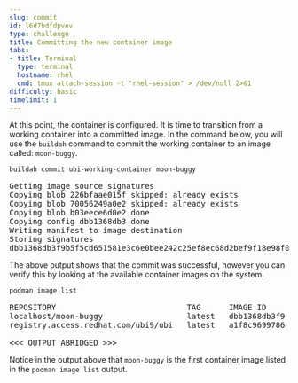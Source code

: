 ```yaml
---
slug: commit
id: l6d7bdfdpvev
type: challenge
title: Committing the new container image
tabs:
- title: Terminal
  type: terminal
  hostname: rhel
  cmd: tmux attach-session -t "rhel-session" > /dev/null 2>&1
difficulty: basic
timelimit: 1
---
```

At this point, the container is configured.  It is time to transition from a
working container into a committed image.  In the command below, you will use
the `buildah` command to commit the working container to an image called:
`moon-buggy`.

```bash
buildah commit ubi-working-container moon-buggy
```

<pre class="file">
Getting image source signatures
Copying blob 226bfaae015f skipped: already exists
Copying blob 70056249a0e2 skipped: already exists
Copying blob b03eece6d0e2 done
Copying config dbb1368db3 done
Writing manifest to image destination
Storing signatures
dbb1368db3f9b5f5cd651581e3c6e0bee242c25ef8ec68d2bef9f18e98f05209
</pre>

The above output shows that the commit was successful, however you can verify
this by looking at the available container images on the system.

```bash
podman image list
```

<pre class="file">
REPOSITORY                            TAG      IMAGE ID       CREATED          SIZE
localhost/moon-buggy                  latest   dbb1368db3f9   15 seconds ago   335 MB
registry.access.redhat.com/ubi9/ubi   latest   a1f8c9699786   4 weeks ago      211 MB

<<< OUTPUT ABRIDGED >>>
</pre>

Notice in the output above that `moon-buggy` is the first container image
listed in the `podman image list` output.
